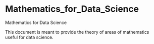 # Mathematics_for_Data_Science
Mathematics for Data Science


This document is meant to provide the theory of areas of mathematics useful for data science. 
